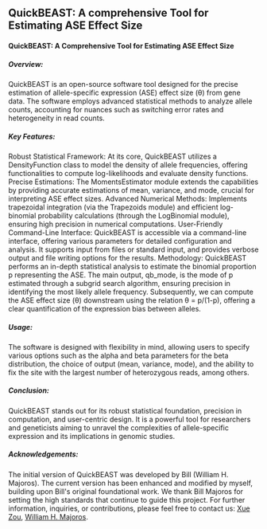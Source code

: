 ## QuickBEAST: A comprehensive Tool for Estimating ASE Effect Size

#### QuickBEAST: A Comprehensive Tool for Estimating ASE Effect Size

##### Overview:
QuickBEAST is an open-source software tool designed for the precise estimation of allele-specific expression (ASE) effect size (θ) from gene data. The software employs advanced statistical methods to analyze allele counts, accounting for nuances such as switching error rates and heterogeneity in read counts.

##### Key Features:

Robust Statistical Framework: At its core, QuickBEAST utilizes a DensityFunction class to model the density of allele frequencies, offering functionalities to compute log-likelihoods and evaluate density functions.
Precise Estimations: The MomentsEstimator module extends the capabilities by providing accurate estimations of mean, variance, and mode, crucial for interpreting ASE effect sizes.
Advanced Numerical Methods: Implements trapezoidal integration (via the Trapezoids module) and efficient log-binomial probability calculations (through the LogBinomial module), ensuring high precision in numerical computations.
User-Friendly Command-Line Interface: QuickBEAST is accessible via a command-line interface, offering various parameters for detailed configuration and analysis. It supports input from files or standard input, and provides verbose output and file writing options for the results.
Methodology:
QuickBEAST performs an in-depth statistical analysis to estimate the binomial proportion p representing the ASE. The main output, qb_mode, is the mode of p estimated through a subgrid search algorithm, ensuring precision in identifying the most likely allele frequency. Subsequently, we can compute the ASE effect size (θ) downstream using the relation θ = p/(1-p), offering a clear quantification of the expression bias between alleles.

##### Usage:
The software is designed with flexibility in mind, allowing users to specify various options such as the alpha and beta parameters for the beta distribution, the choice of output (mean, variance, mode), and the ability to fix the site with the largest number of heterozygous reads, among others.

##### Conclusion:
QuickBEAST stands out for its robust statistical foundation, precision in computation, and user-centric design. It is a powerful tool for researchers and geneticists aiming to unravel the complexities of allele-specific expression and its implications in genomic studies.

##### Acknowledgements:
The initial version of QuickBEAST was developed by Bill (William H. Majoros). The current version has been enhanced and modified by myself, building upon Bill's original foundational work. We thank Bill Majoros for setting the high standards that continue to guide this project. For further information, inquiries, or contributions, please feel free to contact us: [Xue Zou](mailto:xz195@duke.edu), [William H. Majoros](mailto:bmajoros@alumni.duke.edu).
